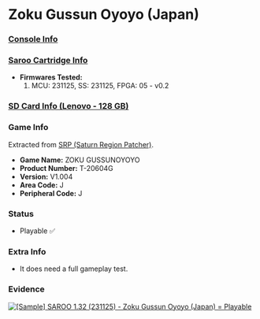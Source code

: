# Zoku Gussun Oyoyo (Japan)

### [Console Info](../../../../../Info/Consoles/VA13/README.md)

### [Saroo Cartridge Info](../../../../../Info/Cartridges/RetroGameParadiseStore/1.32F/README.md)

- <b>Firmwares Tested:</b>
  1. MCU: 231125, SS: 231125, FPGA: 05 - v0.2

### [SD Card Info (Lenovo - 128 GB)](../../../../../Info/SdCards/Lenovo/128GB/fat32/README.md)

### Game Info

Extracted from [SRP (Saturn Region Patcher)](https://segaxtreme.net/resources/saturn-region-patcher.81/download).

- <b>Game Name:</b> ZOKU GUSSUNOYOYO
- <b>Product Number:</b> T-20604G
- <b>Version:</b> V1.004
- <b>Area Code:</b> J
- <b>Peripheral Code:</b> J

### Status

- Playable :white_check_mark:

### Extra Info

- It does need a full gameplay test.

### Evidence

[![[Sample] SAROO 1.32 (231125) - Zoku Gussun Oyoyo (Japan) = Playable](https://img.youtube.com/vi/5gGVZYpCUZo/0.jpg)](https://www.youtube.com/watch?v=5gGVZYpCUZo)

